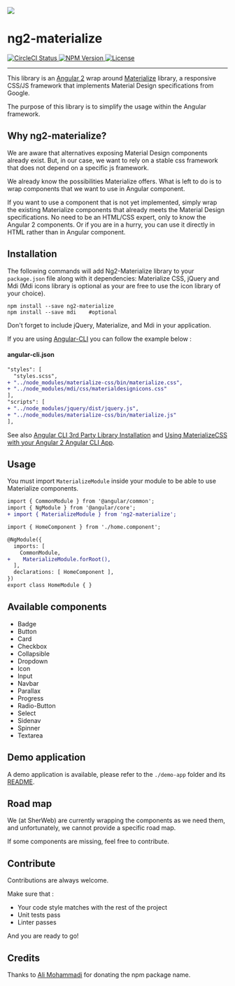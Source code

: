 <div class="readme-github-logo">
  <p class="center">
    <img src="https://github.com/sherweb/ng2-materialize/blob/master/demo-app/src/assets/ng2-materialize-circle.png">
    <h1 class="center">ng2-materialize</h1>
    <div class="center">
      <a href="https://circleci.com/gh/sherweb/ng2-materialize">
        <img alt="CircleCI Status" src="https://circleci.com/gh/sherweb/ng2-materialize.svg?style=shield&circle-token=4f457a3c93c34ad9cdf21cbe53605dad94f21955">
      </a>
      <a href="https://www.npmjs.com/package/ng2-materialize">
        <img alt="NPM Version" src="https://img.shields.io/npm/v/ng2-materialize.svg?style=flat">
      </a>
      <a href="https://opensource.org/licenses/Apache-2.0">
        <img alt="License" src="https://img.shields.io/npm/l/ng2-materialize.svg">
      </a>
    </div>
  </p>
  <hr>
</div>

<div class="readme-summary">
  <p class="center">
    This library is an <a href="https://angular.io/">Angular 2</a> wrap around <a href="https://angular.io/">Materialize</a> library, a responsive CSS/JS framework that implements Material Design specifications from Google.
  </p>
  <p class="center">
    The purpose of this library is to simplify the usage within the Angular framework.
  </p>
</div>

## Why ng2-materialize?

We are aware that alternatives exposing Material Design components already exist. But, in our case, we want to rely on a stable css framework that does not depend on a specific js framework.

We already know the possibilities Materialize offers. What is left to do is to wrap components that we want to use in Angular component.

If you want to use a component that is not yet implemented, simply wrap the existing Materialize components that already meets the Material Design specifications. No need to be an HTML/CSS expert, only to know the Angular 2 components. Or if you are in a hurry, you can use it directly in HTML rather than in Angular component.

## Installation

The following commands will add Ng2-Materialize library to your `package.json` file along with it dependencies: Materialize CSS, jQuery and Mdi (Mdi icons library is optional as your are free to use the icon library of your choice).

```
npm install --save ng2-materialize
npm install --save mdi    #optional
```

Don't forget to include jQuery, Materialize, and Mdi in your application.

If you are using [Angular-CLI](https://github.com/angular/angular-cli) you can follow the example below :

#### angular-cli.json

```diff
"styles": [
  "styles.scss",
+ "../node_modules/materialize-css/bin/materialize.css",
+ "../node_modules/mdi/css/materialdesignicons.css"
],
"scripts": [
+ "../node_modules/jquery/dist/jquery.js",
+ "../node_modules/materialize-css/bin/materialize.js"
],
```

See also [Angular CLI 3rd Party Library Installation](https://github.com/angular/angular-cli#3rd-party-library-installation) and [Using MaterializeCSS with your Angular 2 Angular CLI App](https://medium.com/@ladyleet/using-materializecss-with-your-angular-2-angular-cli-app-2eb64b05a1d2#.8p3uba85g).

## Usage

You must import `MaterializeModule` inside your module to be able to use Materialize components.

```diff
import { CommonModule } from '@angular/common';
import { NgModule } from '@angular/core';
+ import { MaterializeModule } from 'ng2-materialize';

import { HomeComponent } from './home.component';

@NgModule({
  imports: [
    CommonModule,
+    MaterializeModule.forRoot(),
  ],
  declarations: [ HomeComponent ],
})
export class HomeModule { }
```

## Available components

* Badge
* Button
* Card
* Checkbox
* Collapsible
* Dropdown
* Icon
* Input
* Navbar
* Parallax
* Progress
* Radio-Button
* Select
* Sidenav
* Spinner
* Textarea

## Demo application

A demo application is available, please refer to the `./demo-app` folder and its [README](./demo-app/README.md).

## Road map

We (at SherWeb) are currently wrapping the components as we need them, and unfortunately, we cannot provide a specific road map.

If some components are missing, feel free to contribute.

## Contribute

Contributions are always welcome.

Make sure that :
- Your code style matches with the rest of the project
- Unit tests pass
- Linter passes

And you are ready to go!

## Credits

Thanks to [Ali Mohammadi](https://github.com/ayalma) for donating the npm package name.